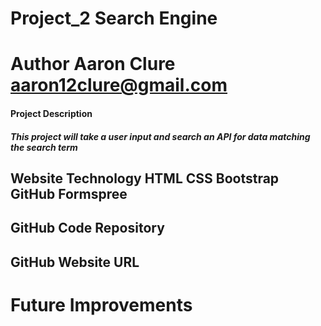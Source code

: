 # Project_2 Search Engine
# Author Aaron Clure aaron12clure@gmail.com

#### Project Description 
##### This project will take a user input and search an API for data matching the search term

## Website Technology HTML CSS Bootstrap GitHub Formspree

## GitHub Code Repository 

## GitHub Website URL 

# Future Improvements
